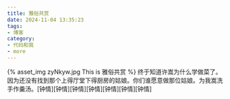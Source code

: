 ```yaml
---
title: 雅俗共赏
date: 2024-11-04 13:35:23
tags:
- 博客
category:
- 代码和我
- more
---
```

{% asset_img zyNkyw.jpg This is 雅俗共赏 %}
终于知道许嵩为什么学做菜了。因为还没有找到那个上得厅堂下得厨房的姑娘。你们谁愿意做那位姑娘。为我嵩洗手作羹汤。[钟情][钟情][钟情][钟情][钟情][钟情][钟情]